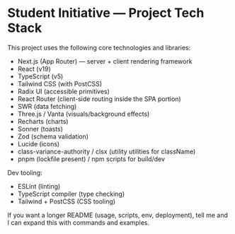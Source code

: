 # Student Initiative — Project Tech Stack

This project uses the following core technologies and libraries:

- Next.js (App Router) — server + client rendering framework
- React (v19)
- TypeScript (v5)
- Tailwind CSS (with PostCSS)
- Radix UI (accessible primitives)
- React Router (client-side routing inside the SPA portion)
- SWR (data fetching)
- Three.js / Vanta (visuals/background effects)
- Recharts (charts)
- Sonner (toasts)
- Zod (schema validation)
- Lucide (icons)
- class-variance-authority / clsx (utility utilities for className)
- pnpm (lockfile present) / npm scripts for build/dev

Dev tooling:

- ESLint (linting)
- TypeScript compiler (type checking)
- Tailwind + PostCSS (CSS tooling)

If you want a longer README (usage, scripts, env, deployment), tell me and I can expand this with commands and examples.
